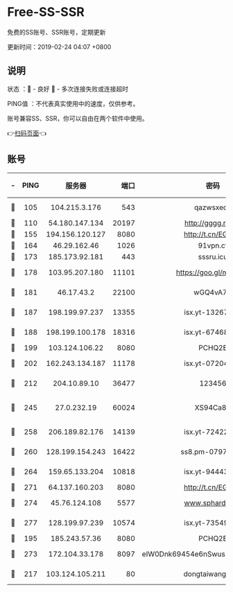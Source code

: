 # Free-SS-SSR

免费的SS账号、SSR账号，定期更新

更新时间：2019-02-24 04:07 +0800

## 说明

状态     ：🙂 - 良好 🙁 - 多次连接失败或连接超时

PING值   ：不代表真实使用中的速度，仅供参考。

账号兼容SS、SSR，你可以自由在两个软件中使用。

👉[扫码页面](https://liesauer.github.io/free-ss-ssr.github.io/)👈

## 账号

|-|PING|服务器|端口|密码|加密方式|区域|
|:----:|:----:|:-----:|-----:|:----:|:----:|:----:|
|🙂|105|104.215.3.176|543|qazwsxedc|aes-256-gcm|JP|
|🙂|110|54.180.147.134|20197|http://gggg.rocks|chacha20|KR|
|🙂|155|194.156.120.127|8080|http://t.cn/EGJIyrl|rc4-md5|RU|
|🙂|164|46.29.162.46|1026|91vpn.cf|rc4-md5|RU|
|🙂|173|185.173.92.181|443|sssru.icu|rc4-md5|RU|
|🙂|178|103.95.207.180|11101|https://goo.gl/m1zu1p|chacha20-ietf|CN|
|🙂|181|46.17.43.2|22100|wGQ4vA7D|aes-256-gcm|RU|
|🙂|187|198.199.97.237|13355|isx.yt-13267292|aes-256-cfb|US|
|🙂|188|198.199.100.178|18316|isx.yt-67468554|aes-256-cfb|US|
|🙂|199|103.124.106.22|8080|PCHQ2E|rc4-md5|US|
|🙂|202|162.243.134.187|11178|isx.yt-07204971|aes-256-cfb|US|
|🙂|212|204.10.89.10|36477|123456|aes-256-cfb|US|
|🙂|245|27.0.232.19|60024|XS94Ca8K|xchacha20-ietf-poly1305|HK|
|🙂|258|206.189.82.176|14139|isx.yt-72422097|aes-256-cfb|SG|
|🙂|260|128.199.154.243|16422|ss8.pm-07972261|aes-256-cfb|SG|
|🙂|264|159.65.133.204|10818|isx.yt-94443134|aes-256-cfb|SG|
|🙂|271|64.137.160.203|8080|http://t.cn/EGJIyrl|rc4-md5|CA|
|🙂|274|45.76.124.108|5577|www.sphard.com|aes-256-cfb|AU|
|🙂|277|128.199.97.239|10574|isx.yt-73549094|aes-256-cfb|SG|
|🙂|195|185.243.57.36|8080|PCHQ2E|rc4-md5|US|
|🙂|273|172.104.33.178|8097|eIW0Dnk69454e6nSwuspv9DmS201tQ0D|aes-256-cfb|SG|
|🙁|217|103.124.105.211|80|dongtaiwang.com|aes-256-cfb|US|

